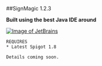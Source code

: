 ##SignMagic 1.2.3

**Built using the best Java IDE around**

[![Image of JetBrains](https://www.jetbrains.com/idea/docs/logo_intellij_idea.png)](https://www.jetbrains.com/idea/)

```
REQUIRES
* Latest Spigot 1.8
```

```
Details coming soon.
```






